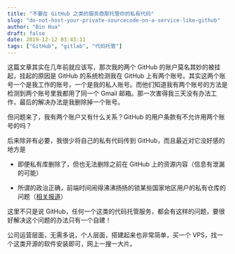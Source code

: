 ```yaml
---
title: "不要在 GitHub 之类的服务商那托管你的私有代码"
slug: "do-not-host-your-private-sourcecode-on-a-service-like-github"
author: "Bin Hua"
draft: false
date: 2019-12-12 03:43:11
tags: ["GitHub", "gitlab", "代码托管"]
---
```


这篇文章其实在几年前就应该写，那次我的两个 GitHub 的账户莫名其妙的被挂起，挂起的原因是 GitHub 的系统检测我在 GitHub 上有两个账号。其实这两个账号一个是我工作的账号，一个是我的私人账号。而他们知道我有两个账号的方法是检测到两个账号里我都用了同一个 Gmail 邮箱。那一次害得我三天没有办法工作，最后的解决办法是我删除掉一个账号。

但问题来了，我有两个账户又有什么关系？GitHub 的用户条款有不允许用两个账号的吗？

后来除非有必要，我很少将自己的私有代码传到 GitHub，而且最近对它没好感的地方是

- 即便私有库删除了，但也无法删除之前在 GitHub 上的资源内容（信息有泄漏的可能）

- 所谓的政治正确，前端时间闹得沸沸扬扬的锁某些国家地区用户的私有仓库的问题（[相关报道](https://github.com/1995parham/github-do-not-ban-us/blob/master/README-CN.md)）

这里不只是说 GitHub，任何一个这类的代码托管服务，都会有这样的问题，要很好解决这个问题的办法只有一个自建！

公司运营层面，无需多说，个人层面，搭建起来也非常简单，买一个 VPS，找一个这类开源的软件安装即可，网上一搜一大片。